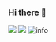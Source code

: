 ### Hi there 👋

<!--
**TaxicoYin/TaxicoYin** is a ✨ _special_ ✨ repository because its `README.md` (this file) appears on your GitHub profile.

Here are some ideas to get you started:

- 🔭 I’m currently working on ...
- 🌱 I’m currently learning ...
- 👯 I’m looking to collaborate on ...
- 🤔 I’m looking for help with ...
- 💬 Ask me about ...
- 📫 How to reach me: ...
- 😄 Pronouns: ...
- ⚡ Fun fact: ...
-->
![](https://visitor-badge.glitch.me/badge?page_id=taxicoyin.readme)
![](http://antzuhl.cn:4000/get/@taxicoyin.readme)
![info](https://github-readme-stats.vercel.app/api?username=taxicoyin&show_icons=true&count_private=true&hide=prs&theme=default_repocard)
